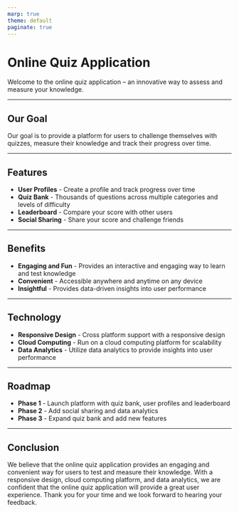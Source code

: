 ```yaml
---
marp: true
theme: default
paginate: true
---
```

# Online Quiz Application

Welcome to the online quiz application – an innovative way to assess and measure your knowledge.

---
## Our Goal

Our goal is to provide a platform for users to challenge themselves with quizzes, measure their knowledge and track their progress over time.

---
## Features

* **User Profiles** -  Create a profile and track progress over time
* **Quiz Bank** - Thousands of questions across multiple categories and levels of difficulty
* **Leaderboard** - Compare your score with other users
* **Social Sharing** - Share your score and challenge friends

---
## Benefits

* **Engaging and Fun** - Provides an interactive and engaging way to learn and test knowledge 
* **Convenient** - Accessible anywhere and anytime on any device 
* **Insightful** - Provides data-driven insights into user performance

---
## Technology

* **Responsive Design** - Cross platform support with a responsive design
* **Cloud Computing** - Run on a cloud computing platform for scalability
* **Data Analytics** - Utilize data analytics to provide insights into user performance

---
## Roadmap

* **Phase 1** - Launch platform with quiz bank, user profiles and leaderboard
* **Phase 2** - Add social sharing and data analytics
* **Phase 3** - Expand quiz bank and add new features

---
## Conclusion

We believe that the online quiz application provides an engaging and convenient way for users to test and measure their knowledge.  With a responsive design, cloud computing platform, and data analytics, we are confident that the online quiz application will provide a great user experience.  Thank you for your time and we look forward to hearing your feedback.
  

